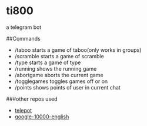 # ti800
a telegram bot

##Commands

* /taboo starts a game of taboo(only works in groups)
* /scramble starts a game of scramble
* /type starts a game of type
* /running shows the running game
* /abortgame aborts the current game
* /togglegames toggles games off or on
* /points shows points of user in current chat

###other repos used 
* [telepot](https://github.com/nickoala/telepot/)
* [google-10000-english](https://github.com/first20hours/google-10000-english/)
